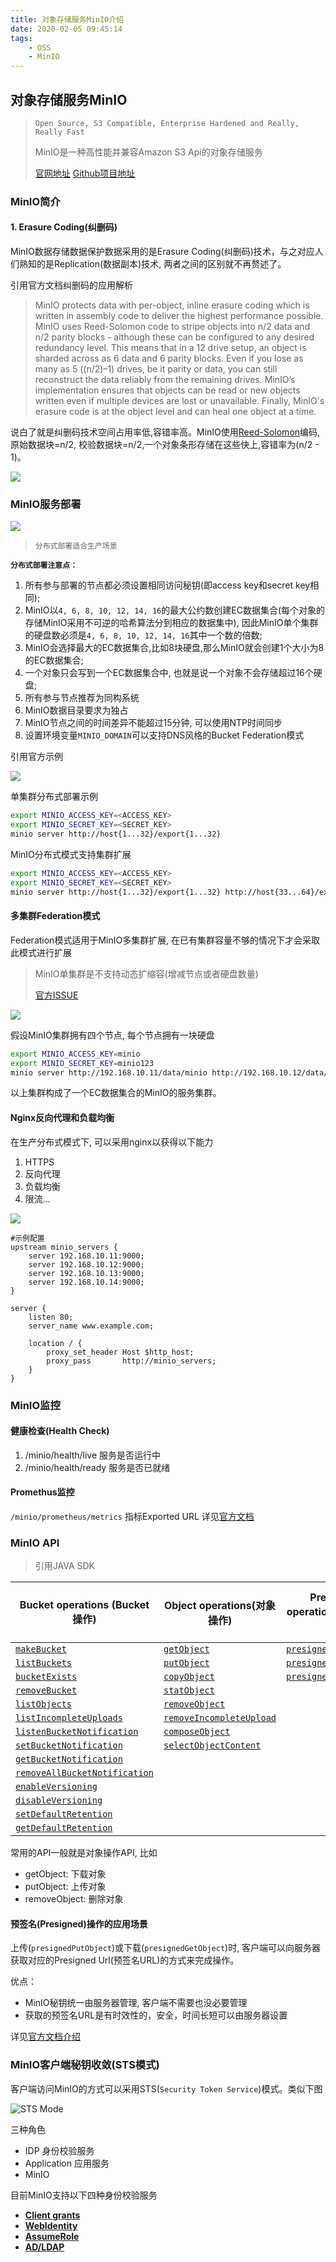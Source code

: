```yaml
---
title: 对象存储服务MinIO介绍
date: 2020-02-05 09:45:14
tags: 
    - OSS
    - MinIO
---
```


## 对象存储服务MinIO

> `Open Source, S3 Compatible, Enterprise Hardened and Really, Really Fast`
>
> MinIO是一种高性能并兼容Amazon S3 Api的对象存储服务
>
> [官网地址](https://min.io/)  [Github项目地址](https://github.com/minio/minio)





### MinIO简介

#### 1. Erasure Coding(纠删码)

MinIO数据存储数据保护数据采用的是Erasure Coding(纠删码)技术，与之对应人们熟知的是Replication(数据副本)技术, 两者之间的区别就不再赘述了。

引用官方文档纠删码的应用解析

>MinIO protects data with per-object, inline erasure coding which is written in assembly code to deliver the highest performance possible. MinIO uses Reed-Solomon code to stripe objects into n/2 data and n/2 parity blocks - although these can be configured to any desired redundancy level. This means that in a 12 drive setup, an object is sharded across as 6 data and 6 parity blocks. Even if you lose as many as 5 ((n/2)–1) drives, be it parity or data, you can still reconstruct the data reliably from the remaining drives. MinIO’s implementation ensures that objects can be read or new objects written even if multiple devices are lost or unavailable. Finally, MinIO's erasure code is at the object level and can heal one object at a time.

说白了就是纠删码技术空间占用率低,容错率高。MinIO使用[Reed-Solomon]([https://en.wikipedia.org/wiki/Reed%E2%80%93Solomon_error_correction](https://en.wikipedia.org/wiki/Reed–Solomon_error_correction))编码, 原始数据块=n/2, 校验数据块=n/2,一个对象条形存储在这些快上,容错率为(n/2 - 1)。

![](/blog/images/minio/erasure-code.svg)



###  MinIO服务部署

![](/blog/images/minio/architecture_diagram.svg)



>  `分布式部署适合生产场景`

**`分布式部署注意点：`**

1. 所有参与部署的节点都必须设置相同访问秘钥(即access key和secret key相同);
2. MinIO以`4, 6, 8, 10, 12, 14, 16`的最大公约数创建EC数据集合(每个对象的存储MinIO采用不可逆的哈希算法分到相应的数据集中), 因此MinIO单个集群的硬盘数必须是`4, 6, 8, 10, 12, 14, 16`其中一个数的倍数;
3. MinIO会选择最大的EC数据集合,比如8块硬盘,那么MinIO就会创建1个大小为8的EC数据集合;
4. 一个对象只会写到一个EC数据集合中, 也就是说一个对象不会存储超过16个硬盘;
5. 所有参与节点推荐为同构系统
6. MinIO数据目录要求为独占
7. MinIO节点之间的时间差异不能超过15分钟, 可以使用NTP时间同步
8. 设置环境变量`MINIO_DOMAIN`可以支持DNS风格的Bucket Federation模式



引用官方示例

![](/blog/images/minio/Architecture-diagram_distributed_32.png)


单集群分布式部署示例

```bash
export MINIO_ACCESS_KEY=<ACCESS_KEY>
export MINIO_SECRET_KEY=<SECRET_KEY>
minio server http://host{1...32}/export{1...32}
```



MinIO分布式模式支持集群扩展

```bash
export MINIO_ACCESS_KEY=<ACCESS_KEY>
export MINIO_SECRET_KEY=<SECRET_KEY>
minio server http://host{1...32}/export{1...32} http://host{33...64}/export{1...32}
```



#### 多集群Federation模式

Federation模式适用于MinIO多集群扩展, 在已有集群容量不够的情况下才会采取此模式进行扩展

> MinIO单集群是不支持动态扩缩容(增减节点或者硬盘数量)
>
> [官方ISSUE](https://github.com/minio/minio/issues/7986) 

![](/blog/images/minio/bucket-lookup.png)




假设MinIO集群拥有四个节点, 每个节点拥有一块硬盘

```bash
export MINIO_ACCESS_KEY=minio
export MINIO_SECRET_KEY=minio123
minio server http://192.168.10.11/data/minio http://192.168.10.12/data/minio http://192.168.10.13/data/minio http://192.168.10.14/data/minio
```

以上集群构成了一个EC数据集合的MinIO的服务集群。



#### Nginx反向代理和负载均衡

在生产分布式模式下, 可以采用nginx以获得以下能力

1. HTTPS
2. 反向代理
3. 负载均衡
4. 限流...

![](/blog/images/minio/minio-instances-load-balanced.png)

```nginx
#示例配置
upstream minio_servers {
    server 192.168.10.11:9000;
    server 192.168.10.12:9000;
  	server 192.168.10.13:9000;
  	server 192.168.10.14:9000;
}

server {
    listen 80;
    server_name www.example.com;

    location / {
        proxy_set_header Host $http_host;
        proxy_pass       http://minio_servers;
    }
}
```





### MinIO监控

#### 健康检查(Health Check)

1. /minio/health/live  服务是否运行中
2. /minio/health/ready  服务是否已就绪



#### Promethus监控

`/minio/prometheus/metrics` 指标Exported URL  详见[官方文档](https://github.com/minio/minio/blob/master/docs/metrics/prometheus/README.md)







### MinIO API

> 引用JAVA SDK

| Bucket operations (Bucket操作)                               | Object operations(对象操作)                                  | Presigned operations(预签名操作)                             | Bucket Policy/LifeCycle Operations(Bucket权限及生命周期操作) |
| ------------------------------------------------------------ | ------------------------------------------------------------ | ------------------------------------------------------------ | ------------------------------------------------------------ |
| [`makeBucket`](https://docs.min.io/docs/java-client-api-reference.html#makeBucket) | [`getObject`](https://docs.min.io/docs/java-client-api-reference.html#getObject) | [`presignedGetObject`](https://docs.min.io/docs/java-client-api-reference.html#presignedGetObject) | [`getBucketPolicy`](https://docs.min.io/docs/java-client-api-reference.html#getBucketPolicy) |
| [`listBuckets`](https://docs.min.io/docs/java-client-api-reference.html#listBuckets) | [`putObject`](https://docs.min.io/docs/java-client-api-reference.html#putObject) | [`presignedPutObject`](https://docs.min.io/docs/java-client-api-reference.html#presignedPutObject) | [`setBucketPolicy`](https://docs.min.io/docs/java-client-api-reference.html#setBucketPolicy) |
| [`bucketExists`](https://docs.min.io/docs/java-client-api-reference.html#bucketExists) | [`copyObject`](https://docs.min.io/docs/java-client-api-reference.html#copyObject) | [`presignedPostPolicy`](https://docs.min.io/docs/java-client-api-reference.html#presignedPostPolicy) | [`setBucketLifeCycle`](https://docs.min.io/docs/java-client-api-reference.html#setBucketLifeCycle) |
| [`removeBucket`](https://docs.min.io/docs/java-client-api-reference.html#removeBucket) | [`statObject`](https://docs.min.io/docs/java-client-api-reference.html#statObject) |                                                              | [`getBucketLifeCycle`](https://docs.min.io/docs/java-client-api-reference.html#getBucketLifeCycle) |
| [`listObjects`](https://docs.min.io/docs/java-client-api-reference.html#listObjects) | [`removeObject`](https://docs.min.io/docs/java-client-api-reference.html#removeObject) |                                                              | [`deleteBucketLifeCycle`](https://docs.min.io/docs/java-client-api-reference.html#deleteBucketLifeCycle) |
| [`listIncompleteUploads`](https://docs.min.io/docs/java-client-api-reference.html#listIncompleteUploads) | [`removeIncompleteUpload`](https://docs.min.io/docs/java-client-api-reference.html#removeIncompleteUpload) |                                                              |                                                              |
| [`listenBucketNotification`](https://docs.min.io/docs/java-client-api-reference.html#listenBucketNotification) | [`composeObject`](https://docs.min.io/docs/java-client-api-reference.html#composeObject) |                                                              |                                                              |
| [`setBucketNotification`](https://docs.min.io/docs/java-client-api-reference.html#setBucketNotification) | [`selectObjectContent`](https://docs.min.io/docs/java-client-api-reference.html#selectObjectContent) |                                                              |                                                              |
| [`getBucketNotification`](https://docs.min.io/docs/java-client-api-reference.html#getBucketNotification) |                                                              |                                                              |                                                              |
| [`removeAllBucketNotification`](https://docs.min.io/docs/java-client-api-reference.html#removeAllBucketNotification) |                                                              |                                                              |                                                              |
| [`enableVersioning`](https://docs.min.io/docs/java-client-api-reference.html#enableVersioning) |                                                              |                                                              |                                                              |
| [`disableVersioning`](https://docs.min.io/docs/java-client-api-reference.html#disableVersioning) |                                                              |                                                              |                                                              |
| [`setDefaultRetention`](https://docs.min.io/docs/java-client-api-reference.html#setDefaultRetention) |                                                              |                                                              |                                                              |
| [`getDefaultRetention`](https://docs.min.io/docs/java-client-api-reference.html#getDefaultRetention) |                                                              |                                                              |                                                              |

常用的API一般就是对象操作API, 比如

- getObject: 下载对象
- putObject: 上传对象
- removeObject: 删除对象



#### 预签名(Presigned)操作的应用场景

上传(`presignedPutObject`)或下载(`presignedGetObject`)时, 客户端可以向服务器获取对应的Presigned Url(预签名URL)的方式来完成操作。

优点：

- MinIO秘钥统一由服务器管理, 客户端不需要也没必要管理
- 获取的预签名URL是有时效性的，安全，时间长短可以由服务器设置

详见[官方文档介绍](https://docs.min.io/docs/upload-files-from-browser-using-pre-signed-urls.html)







### MinIO客户端秘钥收敛(STS模式)

客户端访问MinIO的方式可以采用STS(`Security Token Service`)模式。类似下图

![STS Mode](/blog/images/minio/identity-management.svg)

三种角色

- IDP 身份校验服务
- Application 应用服务
- MinIO



目前MinIO支持以下四种身份校验服务

- [**Client grants**](https://github.com/minio/minio/blob/master/docs/sts/client-grants.md)
- [**WebIdentity**](https://github.com/minio/minio/blob/master/docs/sts/web-identity.md)
- [**AssumeRole**](https://github.com/minio/minio/blob/master/docs/sts/assume-role.md)
- [**AD/LDAP**](https://github.com/minio/minio/blob/master/docs/sts/ldap.md)





